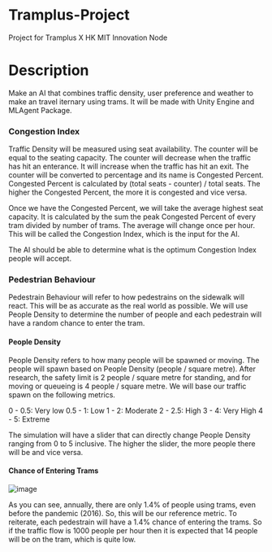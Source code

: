 # Tramplus-Project
Project for Tramplus X HK MIT Innovation Node

# Description
Make an AI that combines traffic density, user preference and weather to make an travel iternary using trams. It will be made with Unity Engine and MLAgent Package. 

### Congestion Index

Traffic Density will be measured using seat availability. The counter will be equal to the seating capacity. The counter will decrease when the traffic has hit an enterance. It will increase when the traffic has hit an exit. The counter will be converted to percentage and its name is Congested Percent. Congested Percent is calculated by (total seats - counter) / total seats. The higher the Congested Percent, the more it is congested and vice versa.

Once we have the Congested Percent, we will take the average highest seat capacity. It is calculated by the sum the peak Congested Percent of every tram divided by number of trams. The average will change once per hour. This will be called the Congestion Index, which is the input for the AI.

The AI should be able to determine what is the optimum Congestion Index people will accept.

### Pedestrian Behaviour

Pedestrain Behaviour will refer to how pedestrains on the sidewalk will react. This will be as accurate as the real world as possible. We will use People Density to determine the number of people and each pedestrain will have a random chance to enter the tram.

#### People Density

People Density refers to how many people will be spawned or moving. The people will spawn based on People Density (people / square metre). After research, the safety limit is 2 people / square metre for standing, and for moving or queueing is 4 people / square metre. We will base our traffic spawn on the following metrics.

0 - 0.5: Very low
0.5 - 1: Low
1 - 2: Moderate
2 - 2.5: High
3 - 4: Very High
4 - 5: Extreme

The simulation will have a slider that can directly change People Density ranging from 0 to 5 inclusive. The higher the slider, the more people there will be and vice versa.

#### Chance of Entering Trams

![image](https://user-images.githubusercontent.com/112590223/202681312-284b70da-2a83-4528-9b35-6b4b3c471762.png)

As you can see, annually, there are only 1.4% of people using trams, even before the pandemic (2016). So, this will be our reference metric. To reiterate, each pedestrain will have a 1.4% chance of entering the trams. So if the traffic flow is 1000 people per hour then it is expected that 14 people will be on the tram, which is quite low.

